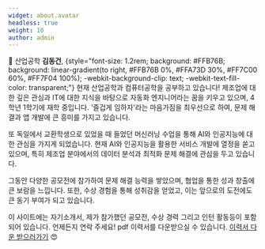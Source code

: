 ```yaml
---
widget: about.avatar
headless: true
weight: 10
author: admin
---
```


👋 산업공학 **김동건**, 
{style="font-size: 1.2rem; background: #FFB76B; background: linear-gradient(to right, #FFB76B 0%, #FFA73D 30%, #FF7C00 60%, #FF7F04 100%); -webkit-background-clip: text; -webkit-text-fill-color: transparent;"}
현재 산업공학과 컴퓨터공학을 공부하고 있습니다! 제조업에 대한 깊은 관심과 IT에 대한 지식을 바탕으로 자동화 엔지니어라는 꿈을 키우고 있으며, 4학년 1학기에 재학 중입니다. '즐겁게 임하자'라는 마음가짐을 최우선으로 하여, 문제 해결과 앱 개발에 큰 흥미를 가지고 있습니다.

또 독일에서 교환학생으로 있었을 때 들었던 머신러닝 수업을 통해 AI와 인공지능에 대한 관심을 가지게 되었습니다. 현재 AI와 인공지능을 활용한 서비스 개발에 열정을 쏟고 있으며, 특히 제조업 분야에서의 데이터 분석과 최적화 문제 해결에 관심을 두고 있습니다.

그동안 다양한 공모전에 참가하여 문제 해결 능력을 쌓았으며, 협업을 통한 성과 창출에 큰 보람을 느낍니다. 또한, 수상 경험을 통해 성취감을 얻었고, 이는 앞으로의 도전에도 큰 동기 부여가 되고 있습니다.

이 사이트에는 자기소개서, 제가 참가했던 공모전, 수상 경력 그리고 인턴 활동등이 포함되어 있습니다. 언제든지 연락 주세요! 
pdf 이력서를 다운받으실 수 있습니다. [이력서 다운 받으러가기](/about/) 😍

<!-- ---
title:
date: 2024-03-25
type: landing
sections:

  - block: features
    content:
      title: 
      text: <br><span style="font-size:125%">MacsLAB에서는 의료, EMR, Vision, 항공, 국방 등 여러 분야에 AI 및 딥러닝을 활용한 연구를 수행하고 있으며, 의료 수학 및 AI 기반 연구도 함께 수행하고 있습니다. 뿐만 아니라, 풀스택 개발 및 AI를 활용한 어플리케이션 개발 등 Development & Deploy하는 실용적인 분야에도 집중하고 있습니다.</span>

  - block: slider
    content:
      slides:

      - title: <span style="font-size:90%">Medical AI</span>
        content: <span style="font-size:90%">의료AI를 통한 질병 진단 및 환경 개선</span>
        align: center
        background:
          image:
            filename: medical.jpg
            filters:
              brightness: 0.4
          position: center
          color: '#000'

      - title: <span style="font-size:90%">Mathematics</span>
        content: <span style="font-size:90%">AI와 관련된 수학 및 최적화 이론 연구</span>
        align: center
        background:
          image:
            filename: mathematics.jpg
            filters:
              brightness: 0.4
          position: center
          color: '#000'

      - title: <span style="font-size:90%">Recruit</span>
        content: <span style="font-size:90%">Interested in MacsLAB?</span>
        align: center
        background:
          image:
            filename: recruitment.jpg
            filters:
              brightness: 0.4
          position: center
          color: '#000'
        link:
          icon: user
          icon_pack: fas
          text: <span style="font-size:60%">Join Us</span>
          text-color: '#000'
          url: contact

    design:
      slide_height: '350px'
      is_fullscreen: true
      loop: true
      interval: 3000
--- -->

